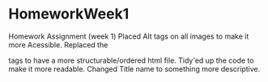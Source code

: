 # HomeworkWeek1
Homework Assignment (week 1)
Placed Alt tags on all images to make it more Acessible.
Replaced the <div> tags to have a more structurable/ordered html file.
Tidy'ed up the code to make it more readable.
Changed Title name to something more descriptive.